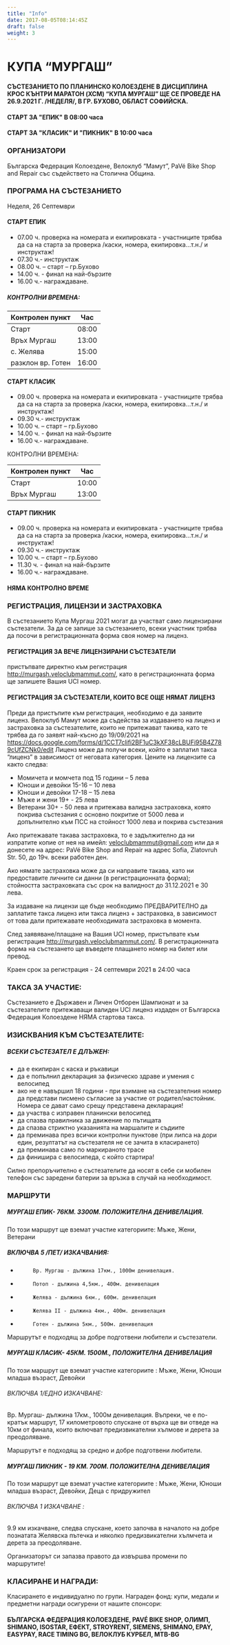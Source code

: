 ```yaml
---
title: "Info"
date: 2017-08-05T08:14:45Z
draft: false
weight: 3
---
```

# КУПА “МУРГАШ”
#### СЪСТЕЗАНИЕТО ПО ПЛАНИНСКО КОЛОЕЗДЕНЕ В ДИСЦИПЛИНА КРОС КЪНТРИ МАРАТОН (XCM) “КУПА МУРГАШ” ЩЕ СЕ ПРОВЕДЕ НА 26.9.2021 Г. /НЕДЕЛЯ/, В ГР. БУХОВО, ОБЛАСТ СОФИЙСКА. 

#### СТАРТ ЗА "ЕПИК" В 08:00 часа

#### СТАРТ ЗА "КЛАСИК" И "ПИКНИК" В 10:00 часа

### ОРГАНИЗАТОРИ
Българска Федерация Колоездене,
Велоклуб “Мамут”, PaVé Bike Shop and Repair със съдействето на Столична Община.

### ПРОГРАМА НА СЪСТЕЗАНИЕТО
Неделя, 26 Септември

#### СТАРТ ЕПИК
- 07.00 ч. проверка на номерата и екипировката - участниците трябва да са на старта за проверка /каски, номера, екипировка…т.н./ и инструктаж!
- 07.30 ч.- инструктаж
- 08.00 ч. – старт – гр.Бухово
- 14.00 ч. - финал на най-бързите
- 16.00 ч.- награждаване.
##### КОНТРОЛНИ ВРЕМЕНА:

Контролен пункт | Час
----------------|----
Старт | 08:00
Връх Мургаш | 13:00
с. Желява | 15:00
разклон вр. Готен | 16:00

#### СТАРТ КЛАСИК
- 09.00 ч. проверка на номерата и екипировката - участниците трябва да са на старта за проверка /каски, номера, екипировка…т.н./ и инструктаж!
- 09.30 ч.- инструктаж
- 10.00 ч. – старт – гр.Бухово
- 14.00 ч. - финал на най-бързите
- 16.00 ч.- награждаване.

КОНТРОЛНИ ВРЕМЕНА:

Контролен пункт | Час
----------------|----
Старт | 10:00
Връх Мургаш | 13:00

#### СТАРТ ПИКНИК
- 09.00 ч. проверка на номерата и екипировката - участниците трябва да са на старта за проверка /каски, номера, екипировка…т.н./ и инструктаж!
- 09.30 ч.- инструктаж
- 10.00 ч. – старт – гр.Бухово
- 11.30 ч. - финал на най-бързите
- 16.00 ч.- награждаване.

#### НЯМА КОНТРОЛНО ВРЕМЕ

### РЕГИСТРАЦИЯ, ЛИЦЕНЗИ И ЗАСТРАХОВКА
В състезанието Купа Мургаш 2021 могат да участват само лицензирани състезатели. За да се запише за състезанието, всеки участник трябва да посочи в регистрационната форма своя номер на лиценз.

#### РЕГИСТРАЦИЯ ЗА ВЕЧЕ ЛИЦЕНЗИРАНИ СЪСТЕЗАТЕЛИ
пристъпвате директно към регистрация http://murgash.veloclubmammut.com/, като в регистрационната форма ще запишете Вашия UCI номер.

#### РЕГИСТРАЦИЯ ЗА СЪСТЕЗАТЕЛИ, КОИТО ВСЕ ОЩЕ НЯМАТ ЛИЦЕНЗ
Преди да пристъпите към регистрация, необходимо е да заявите лиценз. Велоклуб Мамут може да съдейства за издаването на лиценз и застраховка за състезателите, които не притежават такива, като те трябва да го заявят най-късно до 19/09/2021 на https://docs.google.com/forms/d/1CCT7clifi2BF1uC3kXF38cLBUFi95B4Z789cUfZCNk0/edit
Лиценз може да получи всеки, който
е заплатил такса “лиценз” в зависимост от неговата категория.
Цените на лицензите са както следва:
- Момичета и момчета под 15 години – 5 лева
- Юноши и девойки 15-16 – 10 лева
- Юноши и девойки 17-18 – 15 лева
- Мъже и жени 19+ - 25 лева
- Ветерани 30+ - 50 лева
и притежава валидна застраховка, която покрива състезания с основно покритие от 5000 лева и допълнително към ПСС на стойност 1000 лева  и покрива състезания

Ако притежавате такава застраховка, то е задължително да ни изпратите копие от нея на имейл: veloclubmammut@gmail.com или да я донесете на адрес: PaVé Bike Shop and Repair на адрес Sofia, Zlatovruh Str. 50, до 19ч. всеки работен ден.

Ако нямате застраховка може да си направите такава, като ни предоставите личните си данни (в регистрационната форма); стойността застраховката със срок на валидност до 31.12.2021 е 30 лева.

За издаване на лицензи ще бъде необходимо ПРЕДВАРИТЕЛНО да заплатите такса лиценз или такса лиценз + застраховка, в зависимост от това дали притежавате необходимата застраховка в момента.

След заявяване/плащане на Вашия UCI номер, пристъпвате към регистрация http://murgash.veloclubmammut.com/. В регистрационната форма на състезането ще въведете плащането номер на билет или превод.

Краен срок за регистрация - 24 септември 2021 в 24:00 часа

### ТАКСА ЗА УЧАСТИЕ:

Състезанието е Държавен и Личен Отборен Шампионат и за състезателите притежаващи валиден UCI лиценз издаден от Българска Федерация Колоездене НЯМА стартова такса.

### ИЗИСКВАНИЯ КЪМ СЪСТЕЗАТЕЛИТЕ:
##### ВСЕКИ СЪСТЕЗАТЕЛ Е ДЛЪЖЕН:
 - да e екипиран с каска и ръкавици  
 - да e попълнил декларация за физическо здраве и умения с велосипед  
 - ако не е навършил 18 години - при взимане на състезателния номер да представи писмено съгласие за участие от родител/настойник. Номера се дават само срещу представена декларация!  
 - да участва с изправен планински велосипед  
 - да спазва правилника за движение по пътищата  
 - да спазва стриктно указанията на маршалите и съдиите  
 - да преминава през всички контролни пунктове (при липса на дори един, резултатът на състезателя не се зачита в класирането)  
 - да преминава само по маркираното трасе  
 - да финишира с велосипеда, с който стартира!  

Силно препоръчително е състезателите да носят в себе си мобилен телефон със заредени батерии за връзка в случай на необходимост.

### МАРШРУТИ
##### МУРГАШ ЕПИК- 76КМ. 3300М. ПОЛОЖИТЕЛНА ДЕНИВЕЛАЦИЯ.
По този маршрут ще вземат участие категориите: Мъже, Жени, Ветерани

##### ВКЛЮЧВА 5 /ПЕТ/ ИЗКАЧВАНИЯ:
 -          Вр. Мургаш - дължина 17км., 1000м денивелация.
 -          Потоп - дължина 4,5км., 400м. денивелация
 -          Желява - дължина 6км., 600м. денивелация
 -          Желява II - дължина 4км., 400м. денивелация
 -          Готен - дължина 5км., 500м. денивелация

Маршрутът е подходящ за добре подготвени любители и състезатели.

##### МУРГАШ КЛАСИК- 45КМ. 1500М., ПОЛОЖИТЕЛНА ДЕНИВЕЛАЦИЯ
По този маршрут ще вземат участие категориите : Мъже, Жени, Юноши младша възраст, Девойки

###### ВКЛЮЧВА 1/ЕДНО ИЗКАЧВАНЕ:
Вр. Мургаш- дължина 17км., 1000м денивелация.
Въпреки, че е по-кратък маршрут, 17 километровото спускане от върха ще ви отведе на 10км от финала, които включват предизвикателни хълмове и дерета за преодоляване.

Маршрутът е подходящ за средно и добре подготвени любители.

##### МУРГАШ ПИКНИК - 19 КМ. 700М. ПОЛОЖИТЕЛНА ДЕНИВЕЛАЦИЯ
По този маршрут ще вземат участие категориите : Мъже, Жени, Юноши младша възраст, Девойки, Деца с придружител 

###### ВКЛЮЧВА 1 ИЗКАЧВАНЕ :
9.9 км изкачване, следва спускане, което започва в началото на добре познатата Желявска пътечка и няколко предизвикателни хълмчета и дерета за преодоляване. 

Организаторът си запазва правото да извършва промени по маршрутите!

### КЛАСИРАНЕ И НАГРАДИ:
Класирането е индивидуално по групи. Награден фонд: купи, медали и предметни награди осигурени от нашите спонсори:

#### БЪЛГАРСКА ФЕДЕРАЦИЯ КОЛОЕЗДЕНЕ, PAVÉ BIKE SHOP, ОЛИМП, SHIMANO, ISOSTAR, ЕФЕКТ, STROYRENT, SIEMENS, SHIMАNO, EPAY, EASYPAY, RACE TIMING BG, ВЕЛОКЛУБ КУРБЕЛ, MTB-BG

